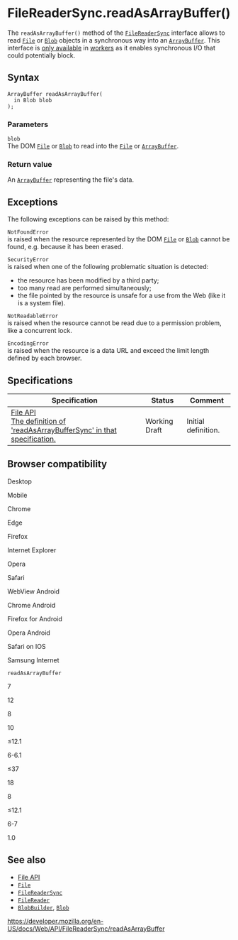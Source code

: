 FileReaderSync.readAsArrayBuffer()
==================================

The `readAsArrayBuffer()` method of the [`FileReaderSync`](../filereadersync) interface allows to read [`File`](../file) or [`Blob`](../blob) objects in a synchronous way into an [`ArrayBuffer`](https://developer.mozilla.org/en-US/docs/Web/JavaScript/Reference/Global_Objects/ArrayBuffer). This interface is [only available](../web_workers_api/functions_and_classes_available_to_workers) in [workers](../worker) as it enables synchronous I/O that could potentially block.

Syntax
------

    ArrayBuffer readAsArrayBuffer(
      in Blob blob
    );

### Parameters

`blob`  
The DOM [`File`](../file) or [`Blob`](../blob) to read into the [`File`](../file) or [`ArrayBuffer`](https://developer.mozilla.org/en-US/docs/Web/JavaScript/Reference/Global_Objects/ArrayBuffer).

### Return value

An [`ArrayBuffer`](https://developer.mozilla.org/en-US/docs/Web/JavaScript/Reference/Global_Objects/ArrayBuffer) representing the file's data.

Exceptions
----------

The following exceptions can be raised by this method:

`NotFoundError`  
is raised when the resource represented by the DOM [`File`](../file) or [`Blob`](../blob) cannot be found, e.g. because it has been erased.

`SecurityError`  
is raised when one of the following problematic situation is detected:

-   the resource has been modified by a third party;
-   too many read are performed simultaneously;
-   the file pointed by the resource is unsafe for a use from the Web (like it is a system file).

`NotReadableError`  
is raised when the resource cannot be read due to a permission problem, like a concurrent lock.

`EncodingError`  
is raised when the resource is a data URL and exceed the limit length defined by each browser.

Specifications
--------------

<table><thead><tr class="header"><th>Specification</th><th>Status</th><th>Comment</th></tr></thead><tbody><tr class="odd"><td><a href="https://w3c.github.io/FileAPI/#dfn-readAsArrayBufferSync">File API<br />
<span class="small">The definition of 'readAsArrayBufferSync' in that specification.</span></a></td><td><span class="spec-wd">Working Draft</span></td><td>Initial definition.</td></tr></tbody></table>

Browser compatibility
---------------------

Desktop

Mobile

Chrome

Edge

Firefox

Internet Explorer

Opera

Safari

WebView Android

Chrome Android

Firefox for Android

Opera Android

Safari on IOS

Samsung Internet

`readAsArrayBuffer`

7

12

8

10

≤12.1

6-6.1

≤37

18

8

≤12.1

6-7

1.0

See also
--------

-   [File API](https://developer.mozilla.org/en-US/docs/API/File_API)
-   [`File`](../file)
-   [`FileReaderSync`](../filereadersync)
-   [`FileReader`](../filereader)
-   [`BlobBuilder`](../blobbuilder), [`Blob`](../blob)

<a href="https://developer.mozilla.org/en-US/docs/Web/API/FileReaderSync/readAsArrayBuffer" class="_attribution-link">https://developer.mozilla.org/en-US/docs/Web/API/FileReaderSync/readAsArrayBuffer</a>
